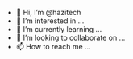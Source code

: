 - 👋 Hi, I’m @hazitech
- 👀 I’m interested in ...
- 🌱 I’m currently learning ...
- 💞️ I’m looking to collaborate on ...
- 📫 How to reach me ...

<!---
hazitech/hazitech is a ✨ special ✨ repository because its `README.md` (this file) appears on your GitHub profile.
You can click the Preview link to take a look at your changes.
--->
